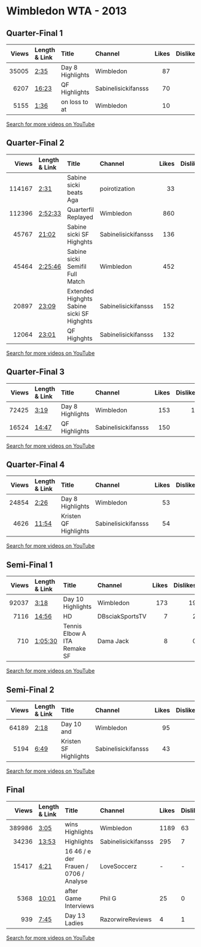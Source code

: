 
# Wimbledon WTA - 2013
    
## Quarter-Final 1
|   Views | Length & Link                                        | Title            | Channel             |   Likes |   Dislikes |
|--------:|:-----------------------------------------------------|:-----------------|:--------------------|--------:|-----------:|
|   35005 | [2:35](https://www.youtube.com/watch?v=jvVMTDEaqmE)  | Day 8 Highlights | Wimbledon           |      87 |          4 |
|    6207 | [16:23](https://www.youtube.com/watch?v=__o8BQrTtk4) | QF Highlights    | Sabinelisickifansss |      70 |          2 |
|    5155 | [1:36](https://www.youtube.com/watch?v=h2slcCOagTE)  | on  loss to   at | Wimbledon           |      10 |          1 |

[Search for more videos on YouTube](https://www.youtube.com/results?search_query=%22wimbledon%22+%22Lisicki%22+%22Kanepi%22+%222013%22+%22highlights%22)     

## Quarter-Final 2
|   Views | Length & Link                                          | Title                                           | Channel             |   Likes |   Dislikes |
|--------:|:-------------------------------------------------------|:------------------------------------------------|:--------------------|--------:|-----------:|
|  114167 | [2:31](https://www.youtube.com/watch?v=hCCq8_c-Fyk)    | Sabine sicki beats Aga                          | poirotization       |      33 |          3 |
|  112396 | [2:52:33](https://www.youtube.com/watch?v=hgN8_FRFlVQ) | Quarterfil Replayed                             | Wimbledon           |     860 |         28 |
|   45767 | [21:02](https://www.youtube.com/watch?v=Sc5OSA0MB2w)   | Sabine sicki     SF Highghts                    | Sabinelisickifansss |     136 |         72 |
|   45464 | [2:25:46](https://www.youtube.com/watch?v=H7JrObhP_hA) | Sabine sicki     Semifil  Full Match            | Wimbledon           |     452 |         16 |
|   20897 | [23:09](https://www.youtube.com/watch?v=ghhE1skA3VI)   | Extended Highghts  Sabine sicki     SF Highghts | Sabinelisickifansss |     152 |          7 |
|   12064 | [23:01](https://www.youtube.com/watch?v=xy6mclA1Izc)   | QF Highghts                                     | Sabinelisickifansss |     132 |          0 |

[Search for more videos on YouTube](https://www.youtube.com/results?search_query=%22wimbledon%22+%22Radwanska%22+%22Li%22+%222013%22+%22highlights%22)     

## Quarter-Final 3
|   Views | Length & Link                                        | Title            | Channel             |   Likes |   Dislikes |
|--------:|:-----------------------------------------------------|:-----------------|:--------------------|--------:|-----------:|
|   72425 | [3:19](https://www.youtube.com/watch?v=S9og9EWaIgU)  | Day 8 Highlights | Wimbledon           |     153 |         10 |
|   16524 | [14:47](https://www.youtube.com/watch?v=DkmyewDQCJM) | QF Highlights    | Sabinelisickifansss |     150 |          5 |

[Search for more videos on YouTube](https://www.youtube.com/results?search_query=%22wimbledon%22+%22Bartoli%22+%22Stephens%22+%222013%22+%22highlights%22)     

## Quarter-Final 4
|   Views | Length & Link                                        | Title                     | Channel             |   Likes |   Dislikes |
|--------:|:-----------------------------------------------------|:--------------------------|:--------------------|--------:|-----------:|
|   24854 | [2:26](https://www.youtube.com/watch?v=kb8z4ruHm6c)  | Day 8 Highlights          | Wimbledon           |      53 |          5 |
|    4626 | [11:54](https://www.youtube.com/watch?v=7dCXT4G6q3o) | Kristen     QF Highlights | Sabinelisickifansss |      54 |          1 |

[Search for more videos on YouTube](https://www.youtube.com/results?search_query=%22wimbledon%22+%22Flipkens%22+%22Kvitova%22+%222013%22+%22highlights%22)     

## Semi-Final 1
|   Views | Length & Link                                          | Title                             | Channel         |   Likes |   Dislikes |
|--------:|:-------------------------------------------------------|:----------------------------------|:----------------|--------:|-----------:|
|   92037 | [3:18](https://www.youtube.com/watch?v=dU4WeswdmvQ)    | Day 10 Highlights                 | Wimbledon       |     173 |         19 |
|    7116 | [14:56](https://www.youtube.com/watch?v=guJQ3_xVBoM)   | HD                                | DBsciakSportsTV |       7 |          2 |
|     710 | [1:05:30](https://www.youtube.com/watch?v=MAq68Bm2rAg) | Tennis Elbow    A  ITA  Remake SF | Dama Jack       |       8 |          0 |

[Search for more videos on YouTube](https://www.youtube.com/results?search_query=%22wimbledon%22+%22Lisicki%22+%22Radwanska%22+%222013%22+%22highlights%22)     

## Semi-Final 2
|   Views | Length & Link                                       | Title                     | Channel             |   Likes |   Dislikes |
|--------:|:----------------------------------------------------|:--------------------------|:--------------------|--------:|-----------:|
|   64189 | [2:18](https://www.youtube.com/watch?v=q04XCv_iNdE) | Day 10   and              | Wimbledon           |      95 |          4 |
|    5194 | [6:49](https://www.youtube.com/watch?v=oK7eKzPM4aU) | Kristen     SF Highlights | Sabinelisickifansss |      43 |          2 |

[Search for more videos on YouTube](https://www.youtube.com/results?search_query=%22wimbledon%22+%22Bartoli%22+%22Flipkens%22+%222013%22+%22highlights%22)     

## Final
|   Views | Length & Link                                        | Title                                   | Channel             | Likes   | Dislikes   |
|--------:|:-----------------------------------------------------|:----------------------------------------|:--------------------|:--------|:-----------|
|  389986 | [3:05](https://www.youtube.com/watch?v=1sDbuOE6iuQ)  | wins   Highlights                       | Wimbledon           | 1189    | 63         |
|   34236 | [13:53](https://www.youtube.com/watch?v=-hZbfVyYzVI) | Highlights                              | Sabinelisickifansss | 295     | 7          |
|   15417 | [4:21](https://www.youtube.com/watch?v=VQxlytThY8M)  | 16 46 /  e der Frauen  / 0706 / Analyse | LoveSoccerz         | -       | -          |
|    5368 | [10:01](https://www.youtube.com/watch?v=M94hWi4pwC0) | after Game Interviews                   | Phil G              | 25      | 0          |
|     939 | [7:45](https://www.youtube.com/watch?v=yE2k_ryOV3E)  | Day 13     Ladies                       | RazorwireReviews    | 4       | 1          |

[Search for more videos on YouTube](https://www.youtube.com/results?search_query=%22wimbledon%22+%22Bartoli%22+%22Lisicki%22+%222013%22+%22highlights%22)     
